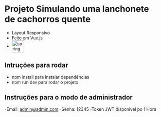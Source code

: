 # Projeto Simulando uma lanchonete de cachorros quente

- Layout Responsivo
- Feito em Vue.js
- <img align="center" alt="spring" height="40"  src="https://img.shields.io/badge/Vue.js-35495E?style=for-the-badge&logo=vue.js&logoColor=4FC08D">

## Intruções para rodar
- npm install para instalar dependências
- npm run dev para rodar o projeto

## Instruções para o modo de administrador 
-Email: admin@admin.com
-Senha: 12345
-Token JWT disponivel po 1 Hora

